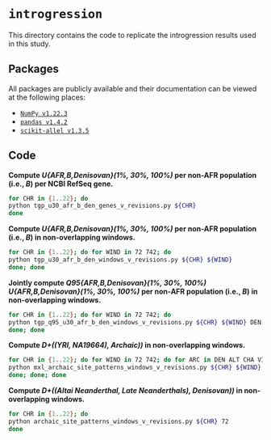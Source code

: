 # `introgression`

This directory contains the code to replicate the introgression results used in this study.

## Packages

All packages are publicly available and their documentation can be viewed at the following places:

- [`NumPy v1.22.3`](https://numpy.org/doc/stable/reference/index.html)
- [`pandas v1.4.2`](https://pandas.pydata.org/docs/)
- [`scikit-allel v1.3.5`](https://scikit-allel.readthedocs.io/en/stable/index.html)

## Code

__Compute _U{AFR,B,Denisovan}(1%, 30%, 100%)_ per non-AFR population (i.e., _B_) per NCBI RefSeq gene.__
```bash
for CHR in {1..22}; do
python tgp_u30_afr_b_den_genes_v_revisions.py ${CHR}
done
```


__Compute _U{AFR,B,Denisovan}(1%, 30%, 100%)_ per non-AFR population (i.e., _B_) in non-overlapping windows.__
```bash
for CHR in {1..22}; do for WIND in 72 742; do
python tgp_u30_afr_b_den_windows_v_revisions.py ${CHR} ${WIND}
done; done
```


__Jointly compute _Q95{AFR,B,Denisovan}(1%, 30%, 100%)_ _U{AFR,B,Denisovan}(1%, 30%, 100%)_ per non-AFR population (i.e., _B_) in non-overlapping windows.__
```bash
for CHR in {1..22}; do for WIND in 72 742; do
python tgp_q95_u30_afr_b_den_windows_v_revisions.py ${CHR} ${WIND} DEN
done; done
```


__Compute _D+((YRI, NA19664), Archaic))_ in non-overlapping windows.__
```bash
for CHR in {1..22}; do for WIND in 72 742; do for ARC in DEN ALT CHA VIN; do
python mxl_archaic_site_patterns_windows_v_revisions.py ${CHR} ${WIND} ${ARC}
done; done; done
```


__Compute _D+((Altai Neanderthal, Late Neanderthals), Denisovan))_ in non-overlapping windows.__
```bash
for CHR in {1..22}; do
python archaic_site_patterns_windows_v_revisions.py ${CHR} 72
done
```